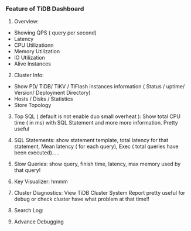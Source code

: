 ### Feature of TiDB Dashboard

1. Overview:
- Showing QPS ( query per second)
- Latency
- CPU Utilizationn
- Memory Utilization
- IO Utilization
- Alive Instances

2. Cluster Info:
- Show PD/ TiDB/ TiKV / TiFlash instances information ( Status / uptime/ Version/ Deployment Directory)
- Hosts / Disks / Statistics
- Store Topology

3. Top SQL ( default is not enable duo small overheat ): Show total CPU time ( in ms) with SQL Statement
and more more information. Pretty useful

4. SQL Statements: show statement template, total latency for that statement, Mean latency ( for each query), Exec ( total queries have been executed).....

5. Slow Queries: show query, finish time, latency, max memory used by that query!

6. Key Visualizer: hmmm

7. Cluster Diagnostics: View TiDB Cluster System Report
pretty useful for debug or check cluster have what problem at that time!!

8. Search Log:

9. Advance Debugging